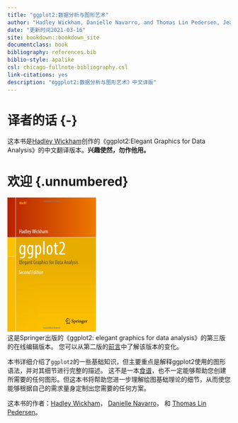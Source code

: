 ```yaml
--- 
title: "ggplot2:数据分析与图形艺术"
author: "Hadley Wickham, Danielle Navarro, and Thomas Lin Pedersen, Jeason Zhao(译)"
date: "更新时间2021-03-16"
site: bookdown::bookdown_site
documentclass: book
bibliography: references.bib
biblio-style: apalike
csl: chicago-fullnote-bibliography.csl
link-citations: yes
description: "《ggplot2:数据分析与图形艺术》中文译版"
---
```


# 译者的话 {-}

这本书是[Hadley Wickham](http://hadley.nz)创作的《ggplot2:Elegant Graphics for Data Analysis》的中文翻译版本。**兴趣使然，勿作他用。**  


# 欢迎 {.unnumbered}

 

<a href="https://amzn.to/2I1kj05"><img class="cover" src="cover.jpg" alt="Buy 2nd edition" width="200" height="303" /></a>  
这是Springer出版的《ggplot2: elegant graphics for data analysis》的第三版的在线编辑版本。 您可以从第二版的[前言](#preface-3e)中了解该版本的变化。  

本书详细介绍了`ggplot2`的一些基础知识，但主要重点是解释ggplot2使用的图形语法，并对其细节进行完整的描述。 这不是一本[食谱](https://r-graphics.org)，也不一定能够帮助您创建所需要的任何图形。但这本书将帮助您进一步理解绘图基础理论的细节，从而使您能够根据自己的需求量身定制出您需要的任何方案。  

这本书的作者：[Hadley Wickham](http://hadley.nz)， [Danielle Navarro](https://djnavarro.net)， 和 [Thomas Lin Pedersen](https://www.data-imaginist.com)。  



